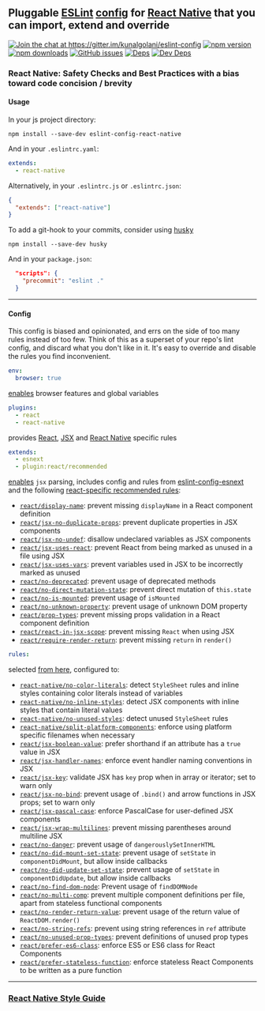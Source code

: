 ## Pluggable [ESLint](http://eslint.org/docs/about/) [config](http://eslint.org/docs/developer-guide/shareable-configs) for [React Native](https://facebook.github.io/react-native) that you can import, extend and override

[![Join the chat at https://gitter.im/kunalgolani/eslint-config ][gitter-img]][gitter-url]
[![npm version][version-img]][npm-url]
[![npm downloads][downloads-img]][npm-url]
[![GitHub issues][issues-img]][issues-url]
[![Deps][deps-img]][deps-url]
[![Dev Deps][devdeps-img]][deps-url]

### React Native: Safety Checks and Best Practices with a bias toward code concision / brevity

#### Usage

In your js project directory:

```shell
npm install --save-dev eslint-config-react-native
```

And in your `.eslintrc.yaml`:

```yaml
extends:
  - react-native
```

Alternatively, in your `.eslintrc.js` or `.eslintrc.json`:

```json
{
  "extends": ["react-native"]
}
```

To add a git-hook to your commits, consider using [husky](https://github.com/typicode/husky)

```shell
npm install --save-dev husky
```

And in your `package.json`:

```json
  "scripts": {
    "precommit": "eslint ."
  }
```

---

#### Config

This config is biased and opinionated, and errs on the side of too many rules instead of too few. Think of this as a superset of your repo's lint config, and discard what you don't like in it. It's easy to override and disable the rules you find inconvenient.

```yaml
env:
  browser: true
```

[enables](http://eslint.org/docs/user-guide/configuring#specifying-environments) browser features and global variables

```yaml
plugins:
  - react
  - react-native
```

provides [React](https://github.com/yannickcr/eslint-plugin-react#list-of-supported-rules), [JSX](https://github.com/yannickcr/eslint-plugin-react#jsx-specific-rules) and [React Native](https://github.com/intellicode/eslint-plugin-react-native#list-of-supported-rules) specific rules

```yaml
extends:
  - esnext
  - plugin:react/recommended
```

[enables](http://eslint.org/docs/user-guide/configuring#specifying-environments) `jsx` parsing, includes config and rules from [eslint-config-esnext](https://github.com/kunalgolani/eslint-config/tree/master/packages/esnext) and the following [react-specific recommended rules](https://github.com/yannickcr/eslint-plugin-react#recommended-configuration.md):

- [`react/display-name`](https://github.com/yannickcr/eslint-plugin-react/blob/master/docs/rules/display-name.md): prevent missing `displayName` in a React component definition
- [`react/jsx-no-duplicate-props`](https://github.com/yannickcr/eslint-plugin-react/blob/master/docs/rules/jsx-no-duplicate-props.md): prevent duplicate properties in JSX components
- [`react/jsx-no-undef`](https://github.com/yannickcr/eslint-plugin-react/blob/master/docs/rules/jsx-no-undef.md): disallow undeclared variables as JSX components
- [`react/jsx-uses-react`](https://github.com/yannickcr/eslint-plugin-react/blob/master/docs/rules/jsx-uses-react.md): prevent React from being marked as unused in a file using JSX
- [`react/jsx-uses-vars`](https://github.com/yannickcr/eslint-plugin-react/blob/master/docs/rules/jsx-uses-vars.md): prevent variables used in JSX to be incorrectly marked as unused
- [`react/no-deprecated`](https://github.com/yannickcr/eslint-plugin-react/blob/master/docs/rules/no-deprecated.md): prevent usage of deprecated methods
- [`react/no-direct-mutation-state`](https://github.com/yannickcr/eslint-plugin-react/blob/master/docs/rules/no-direct-mutation-state.md): prevent direct mutation of `this.state`
- [`react/no-is-mounted`](https://github.com/yannickcr/eslint-plugin-react/blob/master/docs/rules/no-is-mounted.md): prevent usage of `isMounted`
- [`react/no-unknown-property`](https://github.com/yannickcr/eslint-plugin-react/blob/master/docs/rules/no-unknown-property.md): prevent usage of unknown DOM property
- [`react/prop-types`](https://github.com/yannickcr/eslint-plugin-react/blob/master/docs/rules/prop-types.md): prevent missing props validation in a React component definition
- [`react/react-in-jsx-scope`](https://github.com/yannickcr/eslint-plugin-react/blob/master/docs/rules/react-in-jsx-scope.md): prevent missing `React` when using JSX
- [`react/require-render-return`](https://github.com/yannickcr/eslint-plugin-react/blob/master/docs/rules/require-render-return.md): prevent missing `return` in `render()`

```yaml
rules:
```

selected [from here](https://github.com/yannickcr/eslint-plugin-react#list-of-supported-rules), configured to:

- [`react-native/no-color-literals`](https://github.com/Intellicode/eslint-plugin-react-native/blob/master/docs/rules/no-color-literals.md): detect `StyleSheet` rules and inline styles containing color literals instead of variables
- [`react-native/no-inline-styles`](https://github.com/Intellicode/eslint-plugin-react-native/blob/master/docs/rules/no-inline-styles.md): detect JSX components with inline styles that contain literal values
- [`react-native/no-unused-styles`](https://github.com/Intellicode/eslint-plugin-react-native/blob/master/docs/rules/no-unused-styles.md): detect unused `StyleSheet` rules
- [`react-native/split-platform-components`](https://github.com/Intellicode/eslint-plugin-react-native/blob/master/docs/rules/split-platform-components.md): enforce using platform specific filenames when necessary
- [`react/jsx-boolean-value`](https://github.com/yannickcr/eslint-plugin-react/blob/master/docs/rules/jsx-boolean-value.md): prefer shorthand if an attribute has a `true` value in JSX
- [`react/jsx-handler-names`](https://github.com/yannickcr/eslint-plugin-react/blob/master/docs/rules/jsx-handler-names.md): enforce event handler naming conventions in JSX
- [`react/jsx-key`](https://github.com/yannickcr/eslint-plugin-react/blob/master/docs/rules/jsx-key.md): validate JSX has `key` prop when in array or iterator; set to warn only
- [`react/jsx-no-bind`](https://github.com/yannickcr/eslint-plugin-react/blob/master/docs/rules/jsx-no-bind.md): prevent usage of `.bind()` and arrow functions in JSX props; set to warn only
- [`react/jsx-pascal-case`](https://github.com/yannickcr/eslint-plugin-react/blob/master/docs/rules/jsx-pascal-case.md): enforce PascalCase for user-defined JSX components
- [`react/jsx-wrap-multilines`](https://github.com/yannickcr/eslint-plugin-react/blob/master/docs/rules/wrap-multilines.md): prevent missing parentheses around multiline JSX
- [`react/no-danger`](https://github.com/yannickcr/eslint-plugin-react/blob/master/docs/rules/no-danger.md): prevent usage of `dangerouslySetInnerHTML`
- [`react/no-did-mount-set-state`](https://github.com/yannickcr/eslint-plugin-react/blob/master/docs/rules/no-did-mount-set-state.md): prevent usage of `setState` in `componentDidMount`, but allow inside callbacks
- [`react/no-did-update-set-state`](https://github.com/yannickcr/eslint-plugin-react/blob/master/docs/rules/no-did-update-set-state.md): prevent usage of `setState` in `componentDidUpdate`, but allow inside callbacks
- [`react/no-find-dom-node`](https://github.com/yannickcr/eslint-plugin-react/blob/master/docs/rules/no-find-dom-node.md): Prevent usage of `findDOMNode`
- [`react/no-multi-comp`](https://github.com/yannickcr/eslint-plugin-react/blob/master/docs/rules/no-multi-comp.md): prevent multiple component definitions per file, apart from stateless functional components
- [`react/no-render-return-value`](https://github.com/yannickcr/eslint-plugin-react/blob/master/docs/rules/no-render-return-value.md): prevent usage of the return value of `ReactDOM.render()`
- [`react/no-string-refs`](https://github.com/yannickcr/eslint-plugin-react/blob/master/docs/rules/no-string-refs.md): prevent using string references in `ref` attribute
- [`react/no-unused-prop-types`](https://github.com/yannickcr/eslint-plugin-react/blob/master/docs/rules/no-unused-prop-types.md): prevent definitions of unused prop types
- [`react/prefer-es6-class`](https://github.com/yannickcr/eslint-plugin-react/blob/master/docs/rules/prefer-es6-class.md): enforce ES5 or ES6 class for React Components
- [`react/prefer-stateless-function`](https://github.com/yannickcr/eslint-plugin-react/blob/master/docs/rules/prefer-stateless-function.md): enforce stateless React Components to be written as a pure function

---

### [React Native Style Guide](https://github.com/kunalgolani/eslint-config/tree/master/packages/react-native/style-guide)

[gitter-img]: https://badges.gitter.im/kunalgolani/eslint-config.svg
[gitter-url]: https://gitter.im/kunalgolani/eslint-config?utm_source=badge&utm_medium=badge&utm_campaign=pr-badge&utm_content=badge
[version-img]: https://img.shields.io/npm/v/eslint-config-react-native.svg
[npm-url]: https://www.npmjs.com/package/eslint-config-react-native
[downloads-img]: https://img.shields.io/npm/dt/eslint-config-react-native.svg
[issues-img]: https://img.shields.io/github/issues-raw/kunalgolani/eslint-config.svg?maxAge=2592000
[issues-url]: https://github.com/kunalgolani/eslint-config/issues
[deps-img]: https://img.shields.io/david/kunalgolani/eslint-config.svg
[devdeps-img]: https://img.shields.io/david/dev/kunalgolani/eslint-config.svg
[deps-url]: https://github.com/kunalgolani/eslint-config/blob/master/react-native/package.json
